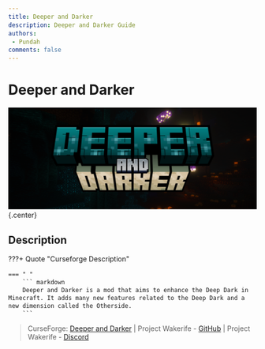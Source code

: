 ```yaml
---
title: Deeper and Darker
description: Deeper and Darker Guide
authors: 
 - Pundah
comments: false
---
```

# Deeper and Darker
![](img/DeeperandDarker.png){.center}
## Description
???+ Quote "Curseforge Description"

    === " "
        ``` markdown
        Deeper and Darker is a mod that aims to enhance the Deep Dark in Minecraft. It adds many new features related to the Deep Dark and a new dimension called the Otherside.
        ```
        
> CurseForge: [Deeper and Darker](https://www.curseforge.com/minecraft/mc-mods/deeperdarker) | Project Wakerife - [GitHub](https://github.com/Pundah) | Project Wakerife - [Discord](https://discord.gg/M4HQTQ9g9f)